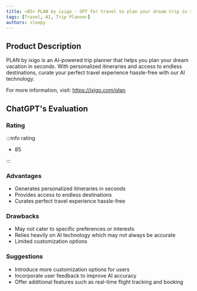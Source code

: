```yaml
---
title: <85> PLAN by ixigo - GPT for travel to plan your dream trip in seconds
tags: [Travel, AI, Trip Planner]
authors: sleepy
---
```


## Product Description

PLAN by ixigo is an AI-powered trip planner that helps you plan your dream vacation in seconds. With personalized itineraries and access to endless destinations, curate your perfect travel experience hassle-free with our AI technology.

For more information, visit: https://ixigo.com/plan

## ChatGPT's Evaluation

### Rating

:::info rating

- 85

:::

### Advantages

- Generates personalized itineraries in seconds
- Provides access to endless destinations
- Curates perfect travel experience hassle-free


### Drawbacks

- May not cater to specific preferences or interests
- Relies heavily on AI technology which may not always be accurate
- Limited customization options

### Suggestions

- Introduce more customization options for users
- Incorporate user feedback to improve AI accuracy
- Offer additional features such as real-time flight tracking and booking